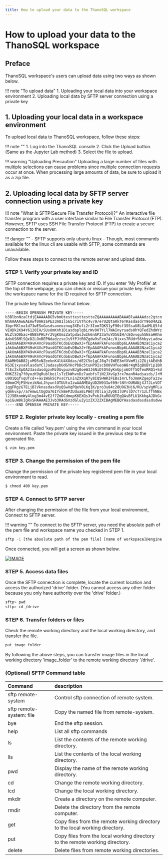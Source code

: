 ```yaml
---
title: How to upload your data to the ThanoSQL workspace
---
```


# __How to upload your data to the ThanoSQL workspace__ 

## __Preface__

ThanoSQL workspace's users can upload data using two ways as shown below.

!!! note "To upload data"
    1. Uploading your local data into your workspace environment
    2. Uploading local data by SFTP server connection using a private key

## __1. Uploading your local data in a workspace environment__

To upload local data to ThanoSQL workspace, follow these steps:

!!! note ""
    1. Log into the ThanoSQL console
    2. Click the Upload button. (Same as the Jupyter Lab method)
    3. Select the file to upload.

!!! warning "Uploading Precaution" 
    Uploading a large number of files with multiple selections can cause problems since multiple connection requests occur at once. When processing large amounts of data, be sure to upload it as a zip file.

## __2. Uploading local data by SFTP server connection using a private key__

!!! note "What is SFTP(Secure File Transfer Protocol)?"
    An interactive file transfer program with a user interface similar to File Transfer Protocol (FTP). However, SFTP uses SSH File Transfer Protocol (FTP) to create a secure connection to the server.

!!! danger ""
    - SFTP supports only ubuntu linux 
    - Though, most commands available for the linux cli are usable with SFTP, some commands are unavailable.

Follow these steps to connect to the remote server and upload data.


### __STEP 1. Verify your private key and ID__

SFTP connection requires a private key and ID. If you enter 'My Profile' at the top of the webpage, you can check or reissue your private key. Enter the workspace name for the ID required for SFTP connection.

The private key follows the format below:

```pem
-----BEGIN OPENSSH PRIVATE KEY-----
b3BlbnNzaCtdjEAAAAABG5vbmUtesttesttestteZQAAAAAAAAABAAABlwAAAAdzc2gtcn
NhAAAAAwEAEAwf0AHzaPEz3m81l56ScriVThc4v/9/erUZQtaRkT6TRasdasdrY96O4AZE
3bprMXloa1d73wESoGasdsaneoznug3XEufi2r3Iom7QKS1yF90sf3SSsaU8LGadMLQ5fd
VEHDk2K94Y6120IH/SUs8mKnh1DiasdoplgbLrWv90TYLl7WAInyruads0hYQTedZhdWYz
WLZlSO0bac+8N8SPHLFr2VgKUmzZatpdasJwIk6nAP23aYuYD5GIH/cEQvvquhSNsaHKhm
AdnUS6MlSQxD2LOnBEPNdadzzseJs9fPJtR0Zgdw9sFzm24c/0ixxs7RUd+56hbyviadow
iAkUmA6BXP49vK4VcF9asdGTKCdoEvDBwXJ+fEpAAAFkAFunosBbp6LAAAAB3NzaC1yca2
iAkUmA6BXP49vK4VcF9asdGTKCdoEvDBwXJ+fEpAAAFkAFunosBbp6LAAAAB3NzaC1yca2
iAkUmA6BXP49vK4VcF9asdGTKCdoEvDBwXJ+fEpAAAFkAFunosBbp6LAAAAB3NzaC1yca2
iAkUmA6BXP49vK4VcF9asdGTKCdoEvDBwXJ+fEpAAAFkAFunosBbp6LAAAAB3NzaC1yca2
EAAMH9AB82jxM95vNZeeknK4lU4XOdas/dE2C5e1gCJ8q7tIWEE3mYXVmM1i2ZUjtAEdhB
KG3Ejxyxa9lasdaYClJadasybUdGYHcPbBc5tuHP9IscbO0VHfueoW8r4qMIgBUBYip1BR
7lEc2xXpOA23asdasdgzxMzUGvpuzvBJg0oeW3J6NiDtOVdyKnUpjo6Off5QTeoRRQ1+Sd
0HKZ32q7f0yozK9gRublbeilsTzEkWhvnDz7aobfsTiN2JXvGp3rx7manR4adsasds/JrM
u9O1QqfvqUTcd++ax1WGk5CPvsCYLninZXXqR7y8IQ5HWRIFEBsI4rLfoJmmKZgepTa2zw
d0mmCMjP5HzeikNoLJhyunlOTUUtoIzwAAAMEAyUD2N93Iwf09rlNYrOURANjXJ7JLnVOT
iqgFRgzG7ELjBlVknasdasdVyQSwXqPQeV0LKqIK/pro3u84c20U9G3Hj6/RU/spVgMFLu
yQmkvxp//a7emwLtUgOa76IYckBePZUduaELPWdjVOliajZyOEIlUPslD7cTr1zLffhNBx
l2J5BknmWy4lng3m44vE2f7ZmDCdmopK6EXQs3vPxbJkaROUQTEqQAsBFLU1KkkgAJDkGc
kp1GuW0kIgRvSHAAAAE3Jvb3RAdGVzdGluZy1zZXJ2ZXIBAgMEBQYHasdasdasdasdsdww
-----END OPENSSH PRIVATE KEY-----
```
### __STEP 2. Register private key locally - creating a pem file__

Create a file called 'key.pem' using the vim command in your local environment. Paste the private key issued in the previous step to the generated file.

```bash
$ vim key.pem
```

### __STEP 3. Change the permission of the pem file__

Change the permission of the private key registered pem file in your local environment to read.

```bash
$ chmod 400 key.pem
```

### __STEP 4. Connect to SFTP server__
After changing the permission of the file from your local environment, Connect to SFTP server.

!!! warning ""
    To connect to the SFTP server, you need the absolute path of the pem file and workspace name you checked in STEP 1.

```bash
sftp -i [the absolute path of the pem file] [name of workspace]@engine.thanosql.ai
```

Once connected, you will get a screen as shown below.

[![IMAGE](/img/thanosql_syntax/connecting/img1.png)](/img/thanosql_syntax/connecting/img1.png)

### __STEP 5. Access data files__

Once the SFTP connection is complete, locate the current location and access the authorized 'drive' folder. (You cannot access any other folder because you only have authority over the 'drive' folder.)

```bash
sftp> pwd
sftp> cd /drive
```

### __STEP 6. Transfer folders or files__

Check the remote working directory and the local working directory, and transfer the file.

```bash
put image_folder
```

By following the above steps, you can transfer image files in the local working directory 'image_folder' to the remote working directory '/drive'.

### __(Optional) SFTP Command table__
|Command|description|
|:---|:---|
|sftp remote-system| Control sftp connection of remote system.|
|sftp remote-system: file|Copy the named file from remote-system.|
|bye|End the sftp session.|
|help|List all sftp commands|
|ls|List the contents of the remote working directory.|
|lls|List the contents of the local working directory.|
|pwd|Display the name of the remote working directory.|
|cd|Change the remote working directory.|
|lcd|Change the local working directory.|
|mkdir|Create a directory on the remote computer.|
|rmdir|Delete the directory from the remote computer.|
|get|Copy files from the remote working directory to the local working directory.|
|put|Copy files from the local working directory to the remote working directory.|
|delete|Delete files from remote working directories.|
